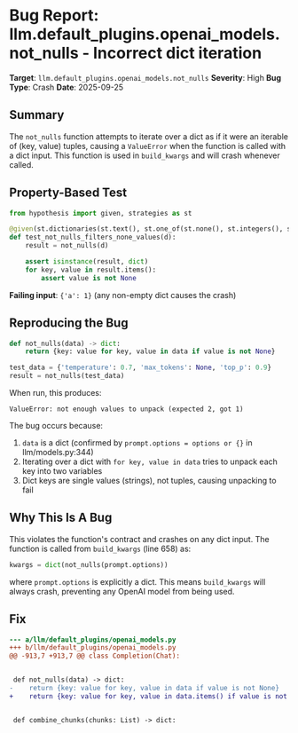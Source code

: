 # Bug Report: llm.default_plugins.openai_models.not_nulls - Incorrect dict iteration

**Target**: `llm.default_plugins.openai_models.not_nulls`
**Severity**: High
**Bug Type**: Crash
**Date**: 2025-09-25

## Summary

The `not_nulls` function attempts to iterate over a dict as if it were an iterable of (key, value) tuples, causing a `ValueError` when the function is called with a dict input. This function is used in `build_kwargs` and will crash whenever called.

## Property-Based Test

```python
from hypothesis import given, strategies as st

@given(st.dictionaries(st.text(), st.one_of(st.none(), st.integers(), st.text())))
def test_not_nulls_filters_none_values(d):
    result = not_nulls(d)

    assert isinstance(result, dict)
    for key, value in result.items():
        assert value is not None
```

**Failing input**: `{'a': 1}` (any non-empty dict causes the crash)

## Reproducing the Bug

```python
def not_nulls(data) -> dict:
    return {key: value for key, value in data if value is not None}

test_data = {'temperature': 0.7, 'max_tokens': None, 'top_p': 0.9}
result = not_nulls(test_data)
```

When run, this produces:
```
ValueError: not enough values to unpack (expected 2, got 1)
```

The bug occurs because:
1. `data` is a dict (confirmed by `prompt.options = options or {}` in llm/models.py:344)
2. Iterating over a dict with `for key, value in data` tries to unpack each key into two variables
3. Dict keys are single values (strings), not tuples, causing unpacking to fail

## Why This Is A Bug

This violates the function's contract and crashes on any dict input. The function is called from `build_kwargs` (line 658) as:
```python
kwargs = dict(not_nulls(prompt.options))
```

where `prompt.options` is explicitly a dict. This means `build_kwargs` will always crash, preventing any OpenAI model from being used.

## Fix

```diff
--- a/llm/default_plugins/openai_models.py
+++ b/llm/default_plugins/openai_models.py
@@ -913,7 +913,7 @@ class Completion(Chat):


 def not_nulls(data) -> dict:
-    return {key: value for key, value in data if value is not None}
+    return {key: value for key, value in data.items() if value is not None}


 def combine_chunks(chunks: List) -> dict:
```